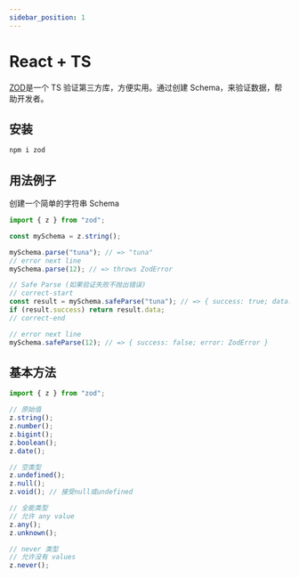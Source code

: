 ```yaml
---
sidebar_position: 1
---
```


# React + TS

[ZOD](https://zod.dev/)是一个 TS 验证第三方库，方便实用。通过创建 Schema，来验证数据，帮助开发者。

## 安装

```bash
npm i zod
```

## 用法例子

创建一个简单的字符串 Schema

```js title='zod'
import { z } from "zod";

const mySchema = z.string();

mySchema.parse("tuna"); // => "tuna"
// error next line
mySchema.parse(12); // => throws ZodError

// Safe Parse (如果验证失败不抛出错误)
// correct-start
const result = mySchema.safeParse("tuna"); // => { success: true; data: "tuna" }
if (result.success) return result.data;
// correct-end

// error next line
mySchema.safeParse(12); // => { success: false; error: ZodError }
```

## 基本方法

```js title='zod'
import { z } from "zod";

// 原始值
z.string();
z.number();
z.bigint();
z.boolean();
z.date();

// 空类型
z.undefined();
z.null();
z.void(); // 接受null或undefined

// 全能类型
// 允许 any value
z.any();
z.unknown();

// never 类型
// 允许没有 values
z.never();
```
